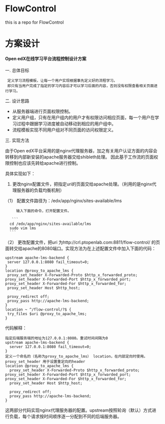 # FlowControl
this is a repo for FlowControl

# 方案设计
 
#### Open edX在线学习平台流程控制设计方案
 一.  总体目标
 
     定义学习流程模板，让每一个用户实现根据事先定义好的流程学习。
     即只有当用户完成了指定的学习内容后才可以学习后面的内容，否则没有权限查看相关页面进行学习。
     
 二. 设计思路
 
   + 从服务器端进行页面权限控制。
   + 定义用户组，只有在用户组内的用户才有权限访问相应页面，每一个用户在学习过程中跟据学习进度被自动移动到相应的用户组中。
   + 流程模板实现不同用户组对不同页面的访问权限定义。
   
三. 实现方法
 
   由于Open edX平台采用的是nginx代理服务器，加之有关用户认证方面的内容会转移到内部新安装的apache服务器交给shibleth处理。
   因此基于工作流的页面权限控制也应该先转给apache进行控制。
   
   具体实现如下：
   
   1. 	更改nginx配置文件，把指定uri的页面交给apache处理。（利用的是nginx代理服务器的负载均衡机制）
   
   （1）	配置文件路径为：/edx/app/nginx/sites-available/lms

         输入下面的命令，打开配置文件。
         
       ``` 
      cd /edx/app/nginx/sites-available/lms
      sudo vim lms
      ```
      

  （2）	更改配置文件，把uri 为http://crl.ptopenlab.com:8811/flow-control/  的页面转交给apache的8080端口。实现方法为在上述配置文件中加入下面的代码：
 
 ```
 upstream apache-lms-backend {
  server 127.0.0.1:8080 fail_timeout=0;
 }
location @proxy_to_apache_lms {
  proxy_set_header X-Forwarded-Proto $http_x_forwarded_proto;
proxy_set_header X-Forwarded-Port $http_x_forwarded_port;
proxy_set_header X-Forwarded-For $http_x_forwarded_for;
  proxy_set_header Host $http_host;
  
  proxy_redirect off;
  proxy_pass http://apache-lms-backend;
}
location ~ ^/flow-control/?$ {
  try_files $uri @proxy_to_apache_lms;
}

```
代码解释：

```
指定后端服务端的地址为127.0.0.1:8080。重试时间间隔为0
upstream apache-lms-backend {
  server 127.0.0.1:8080 fail_timeout=0;
}
定义一个命名的（名称为proxy_to_apache_lms） location，在内部定向时使用。proxy_set_header 用于设置重定向的header
location @proxy_to_apache_lms {
  proxy_set_header X-Forwarded-Proto $http_x_forwarded_proto;
proxy_set_header X-Forwarded-Port $http_x_forwarded_port;
proxy_set_header X-Forwarded-For $http_x_forwarded_for;
  proxy_set_header Host $http_host;
  
  proxy_redirect off;
  proxy_pass http://apache-lms-backend;
}

```

这两部分代码实现nginx代理服务器的配置。upstream按照轮询（默认）方式进行负载，每个请求按时间顺序逐一分配到不同的后端服务器。
